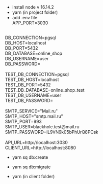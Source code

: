 * install node v 16.14.2
* yarn (in project folder)
* add .env file<br>
APP_PORT=3030 <br>
<br>
DB_CONNECTION=pgsql<br>
DB_HOST=localhost<br>
DB_PORT=5432<br>
DB_DATABASE=online_shop<br>
DB_USERNAME=user<br>
DB_PASSWORD=<br>
<br>
TEST_DB_CONNECTION=pgsql<br>
TEST_DB_HOST=localhost<br>
TEST_DB_PORT=5432<br>
TEST_DB_DATABASE=online_shop_test<br>
TEST_DB_USERNAME=user<br>
TEST_DB_PASSWORD=<br>
<br>
SMTP_SERVICE="Mail.ru"<br>
SMTP_HOST="smtp.mail.ru"<br>
SMTP_PORT=993<br>
SMTP_USER=blackhole.test@mail.ru<br>
SMTP_PASSWORD=iL9VN9k05bPhUrQ8PCsk<br>
<br>
API_URL=http://localhost:3030<br>
CLIENT_URL=http://localhost:8080<br>


* yarn sq db:create
* yarn sq db:migrate

* yarn (in client folder)

